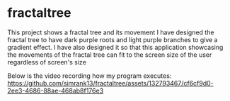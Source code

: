 # fractaltree
This project shows a fractal tree and its movement
I have designed the fractal tree to have dark purple roots and light purple branches to give a gradient effect. 
I have also designed it so that this application showcasing the movements of the fractal tree can fit to the screen size of the user regardless of screen's size


Below is the video recording how my program executes: 
https://github.com/simrank13/fractaltree/assets/132793467/cf6cf9d0-2ee3-4686-88ae-468ab8f176e3


